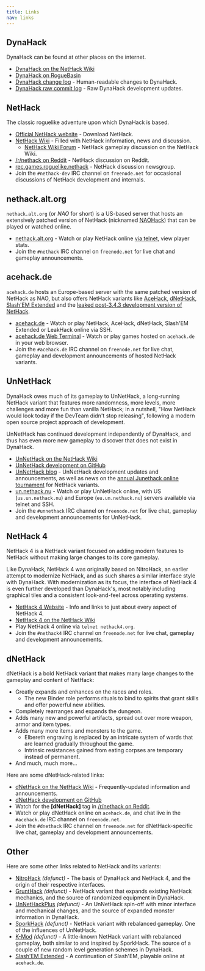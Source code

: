 ```yaml
---
title: Links
nav: links
---
```

## DynaHack

DynaHack can be found at other places on the internet.

* [DynaHack on the NetHack Wiki](http://nethackwiki.com/wiki/DynaHack)
* [DynaHack on RogueBasin](http://www.roguebasin.com/index.php?title=DynaHack)
* [DynaHack change log](https://github.com/tung/DynaHack/blob/unnethack/doc/changelog.txt) - Human-readable changes to DynaHack.
* [DynaHack raw commit log](https://github.com/tung/DynaHack/commits/unnethack) - Raw DynaHack development updates.


## NetHack

The classic roguelike adventure upon which DynaHack is based.

* [Official NetHack website](http://www.nethack.org) - Download NetHack.
* [NetHack Wiki](http://nethackwiki.com/wiki/Main_Page) - Filled with NetHack information, news and discussion.
  * [NetHack Wiki Forum](http://nethackwiki.com/wiki/Forum:Watercooler) - NetHack gameplay discussion on the NetHack Wiki.
* [/r/nethack on Reddit](https://www.reddit.com/r/nethack) - NetHack discussion on Reddit.
* [rec.games.roguelike.nethack](http://bilious.alt.org/rgrn/) - NetHack discussion newsgroup.
* Join the `#nethack-dev` IRC channel on `freenode.net` for occasional discussions of NetHack development and internals.


## nethack.alt.org

`nethack.alt.org` (or *NAO* for short) is a US-based server that hosts an extensively patched version of NetHack (nicknamed <abbr title="NetHack with the nethack.alt.org patch set">NAOHack</abbr>) that can be played or watched online.

* [nethack.alt.org](http://alt.org/nethack/) - Watch or play NetHack online [via telnet](http://nethackwiki.com/wiki/Telnet), view player stats.
* Join the `#nethack` IRC channel on `freenode.net` for live chat and gameplay announcements.


## acehack.de

`acehack.de` hosts an Europe-based server with the same patched version of NetHack as NAO, but also offers NetHack variants like [AceHack](http://nethackwiki.com/wiki/AceHack), [dNetHack](http://nethackwiki.com/wiki/User:Chris/dNetHack), [Slash'EM Extended](http://nethackwiki.com/wiki/Slash%27EM_Extended) and the [leaked post-3.4.3 development version of NetHack](http://nethackwiki.com/wiki/Leaked_development_version).

* [acehack.de](https://acehack.de) - Watch or play NetHack, AceHack, dNetHack, Slash'EM Extended or LeakHack online via SSH.
* [acehack.de Web Terminal](https://acehack.de/wstty/) - Watch or play games hosted on `acehack.de` in your web browser.
* Join the `#acehack.de` IRC channel on `freenode.net` for live chat, gameplay and development announcements of hosted NetHack variants.


## UnNetHack

DynaHack owes much of its gameplay to UnNetHack, a long-running NetHack variant that features more randomness, more levels, more challenges and more fun than vanilla NetHack; in a nutshell, "How NetHack would look today if the DevTeam didn't stop releasing", following a modern open source project approach of development.

UnNetHack has continued development independently of DynaHack, and thus has even more new gameplay to discover that does not exist in DynaHack.

* [UnNetHack on the NetHack Wiki](http://nethackwiki.com/wiki/UnNetHack)
* [UnNetHack development on GitHub](https://github.com/UnNetHack/UnNetHack)
* [UnNetHack blog](https://unnethack.wordpress.com/) - UnNetHack development updates and announcements, as well as news on the [annual Junethack online tournament](http://nethackwiki.com/wiki/Junethack) for NetHack variants.
* [un.nethack.nu](https://un.nethack.nu) - Watch or play UnNetHack online, with US (`us.un.nethack.nu`) and Europe (`eu.un.nethack.nu`) servers available via telnet and SSH.
* Join the `#unnethack` IRC channel on `freenode.net` for live chat, gameplay and development announcements for UnNetHack.


## NetHack 4

NetHack 4 is a NetHack variant focused on adding modern features to NetHack without making large changes to its core gameplay.

Like DynaHack, NetHack 4 was originally based on NitroHack, an earlier attempt to modernize NetHack, and as such shares a similar interface style with DynaHack.  With modernization as its focus, the interface of NetHack 4 is even further developed than DynaHack's, most notably including graphical tiles and a consistent look-and-feel across operating systems.

* [NetHack 4 Website](http://nethack4.org) - Info and links to just about every aspect of NetHack 4.
* [NetHack 4 on the NetHack Wiki](http://nethackwiki.com/wiki/NetHack_4)
* Play NetHack 4 online via `telnet nethack4.org`.
* Join the `#nethack4` IRC channel on `freenode.net` for live chat, gameplay and development announcements.


## dNetHack

dNetHack is a bold NetHack variant that makes many large changes to the gameplay and content of NetHack:

* Greatly expands and enhances on the races and roles.
  * The new Binder role performs rituals to bind to spirits that grant skills and offer powerful new abilities.
* Completely rearranges and expands the dungeon.
* Adds many new and powerful artifacts, spread out over more weapon, armor and item types.
* Adds many more items and monsters to the game.
  * Elbereth engraving is replaced by an intricate system of wards that are learned gradually throughout the game.
  * Intrinsic resistances gained from eating corpses are temporary instead of permanent.
* And much, much more...

Here are some dNetHack-related links:

* [dNetHack on the NetHack Wiki](http://nethackwiki.com/wiki/User:Chris/dNetHack) - Frequently-updated information and announcements.
* [dNetHack development on GitHub](https://github.com/Chris-plus-alphanumericgibberish/dnethack)
* Watch for the **[dNetHack]** tag in [/r/nethack on Reddit](https://www.reddit.com/r/nethack).
* Watch or play dNetHack online on `acehack.de`, and chat live in the `#acehack.de` IRC channel on `freenode.net`.
* Join the `#dnethack` IRC channel on `freenode.net` for dNetHack-specific live chat, gameplay and development announcements.


## Other

Here are some other links related to NetHack and its variants:

* [NitroHack](http://nethackwiki.com/wiki/NitroHack) *(defunct)* - The basis of DynaHack and NetHack 4, and the origin of their respective interfaces.
* [GruntHack](http://nethackwiki.com/wiki/GruntHack) *(defunct)* - NetHack variant that expands existing NetHack mechanics, and the source of randomized equipment in DynaHack.
* [UnNetHackPlus](http://nethackwiki.com/wiki/UnNetHackPlus) *(defunct)* - An UnNetHack spin-off with minor interface and mechanical changes, and the source of expanded monster information in DynaHack.
* [SporkHack](http://nethackwiki.com/wiki/SporkHack) *(defunct)* - NetHack variant with rebalanced gameplay.  One of the influences of UnNetHack.
* [K-Mod](https://github.com/karadoc/Nethack) *(defunct)* - A little-known NetHack variant with rebalanced gameplay, both similar to and inspired by SporkHack.  The source of a couple of new random level generation schemes in DynaHack.
* [Slash'EM Extended](http://nethackwiki.com/wiki/Slash%27EM_Extended) - A continuation of Slash'EM, playable online at `acehack.de`.
